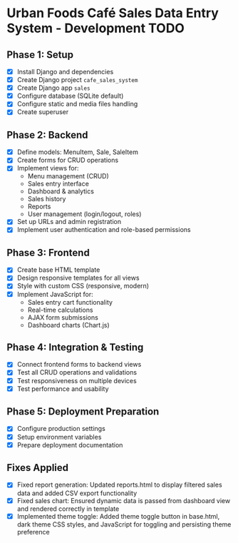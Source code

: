 # Urban Foods Café Sales Data Entry System - Development TODO

## Phase 1: Setup
- [x] Install Django and dependencies
- [x] Create Django project `cafe_sales_system`
- [x] Create Django app `sales`
- [x] Configure database (SQLite default)
- [x] Configure static and media files handling
- [x] Create superuser

## Phase 2: Backend
- [x] Define models: MenuItem, Sale, SaleItem
- [x] Create forms for CRUD operations
- [x] Implement views for:
  - Menu management (CRUD)
  - Sales entry interface
  - Dashboard & analytics
  - Sales history
  - Reports
  - User management (login/logout, roles)
- [x] Set up URLs and admin registration
- [x] Implement user authentication and role-based permissions

## Phase 3: Frontend
- [x] Create base HTML template
- [x] Design responsive templates for all views
- [x] Style with custom CSS (responsive, modern)
- [x] Implement JavaScript for:
  - Sales entry cart functionality
  - Real-time calculations
  - AJAX form submissions
  - Dashboard charts (Chart.js)

## Phase 4: Integration & Testing
- [x] Connect frontend forms to backend views
- [x] Test all CRUD operations and validations
- [x] Test responsiveness on multiple devices
- [x] Test performance and usability

## Phase 5: Deployment Preparation
- [x] Configure production settings
- [x] Setup environment variables
- [x] Prepare deployment documentation

## Fixes Applied
- [x] Fixed report generation: Updated reports.html to display filtered sales data and added CSV export functionality
- [x] Fixed sales chart: Ensured dynamic data is passed from dashboard view and rendered correctly in template
- [x] Implemented theme toggle: Added theme toggle button in base.html, dark theme CSS styles, and JavaScript for toggling and persisting theme preference
